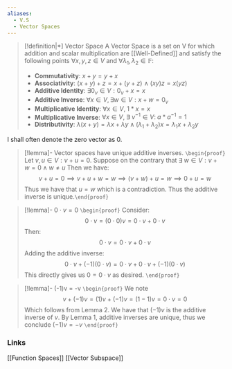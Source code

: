 ```yaml
---
aliases:
  - V.S
  - Vector Spaces
---
```

>[!definition|*] Vector Space
>A Vector Space is a set on V for which addition and scalar multiplication are [[Well-Defined]] and satisfy the following points $\forall x,y,z \in V$ and $\forall   \lambda_1, \lambda_2 \in \mathbb{F}$:
>- **Commutativity**: $x+y = y+x$
>- **Associativity**: $(x + y) + z = x + (y + z)$ $\land$ $(xy)z = x(yz)$
>- **Additive Identity**: $\exists  0_v \in V: 0_v + x = x$
>- **Additive Inverse**: $\forall x \in V, \exists w \in V: x + w = 0_v$
>- **Multiplicative Identity**: $\forall x \in V, \;1*x = x$
>- **Multiplicative Inverse**: $\forall x \in V, \; \exists \: v^{-1} \in V: \; a * a^{-1} = 1$
>- **Distributivity**: $\lambda(x + y) = \lambda x + \lambda y \; \land \; (\lambda_1 + \lambda_2)x =  \lambda_1 x + \lambda_2 y$

I shall often denote the zero vector as $0$.

>[!lemma]- Vector spaces have unique additive inverses.
>`\begin{proof}`  Let $v,u \in V: v + u = 0$. Suppose on the contrary that $\exists \; w \in V: v + w = 0 \; \land \; w \ne u$ Then we have: $$v + u = 0 \implies v+u+w = w \implies (v+w)+u=w \implies 0+u = w$$ Thus we have that $u=w$ which is a contradiction. Thus the additive inverse is unique.`\end{proof}`

>[!lemma]- $0\cdot v = 0$
>`\begin{proof}` Consider: $$0 \cdot v = (0 \cdot 0)v = 0\cdot v + 0\cdot v$$Then: $$0 \cdot v = 0\cdot v + 0\cdot v$$Adding the additive inverse: $$0\cdot v + (-1)(0 \cdot v) = 0\cdot v + 0\cdot v +(-1)(0 \cdot v)$$This directly gives us $0 = 0\cdot v$ as desired.
>`\end{proof}`

>[!lemma]- (-1)v = -v
>`\begin{proof}`  We note $$v+(-1)v = (1)v+(-1)v=(1-1)v=0\cdot v = 0$$Which follows from Lemma 2. We have that $(-1)v$ is the additive inverse of $v$. By Lemma 1, additive inverses are unique, thus we conclude $(-1)v = -v$
>`\end{proof}`

### Links
[[Function Spaces]]
[[Vector Subspace]]









